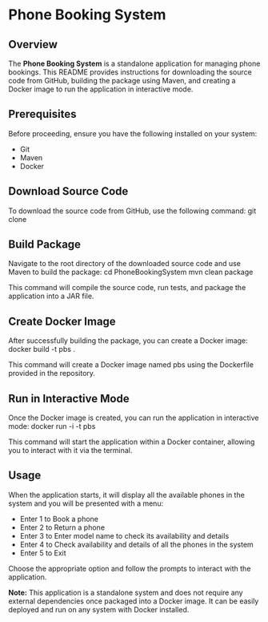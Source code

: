 # Phone Booking System

## Overview

The **Phone Booking System** is a standalone application for managing phone bookings. This README provides instructions for downloading the source code from GitHub, building the package using Maven, and creating a Docker image to run the application in interactive mode.

## Prerequisites

Before proceeding, ensure you have the following installed on your system:
- Git
- Maven
- Docker

## Download Source Code

To download the source code from GitHub, use the following command:
git clone 

## Build Package

Navigate to the root directory of the downloaded source code and use Maven to build the package:
cd PhoneBookingSystem
mvn clean package

This command will compile the source code, run tests, and package the application into a JAR file.

## Create Docker Image

After successfully building the package, you can create a Docker image:
docker build -t pbs .

This command will create a Docker image named pbs using the Dockerfile provided in the repository.

## Run in Interactive Mode

Once the Docker image is created, you can run the application in interactive mode:
docker run -i -t pbs

This command will start the application within a Docker container, allowing you to interact with it via the terminal.

## Usage

When the application starts, it will display all the available phones in the system and you will be presented with a menu:
- Enter 1 to Book a phone
- Enter 2 to Return a phone
- Enter 3 to Enter model name to check its availability and details
- Enter 4 to Check availability and details of all the phones in the system
- Enter 5 to Exit

Choose the appropriate option and follow the prompts to interact with the application.

**Note:** This application is a standalone system and does not require any external dependencies once packaged into a Docker image. It can be easily deployed and run on any system with Docker installed.
